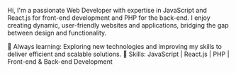 Hi, I'm a passionate Web Developer with expertise in JavaScript and React.js for front-end development and PHP for the back-end. I enjoy creating dynamic, user-friendly websites and applications, bridging the gap between design and functionality.

🌱 Always learning: Exploring new technologies and improving my skills to deliver efficient and scalable solutions.
🔧 Skills: JavaScript | React.js | PHP | Front-end & Back-end Development
